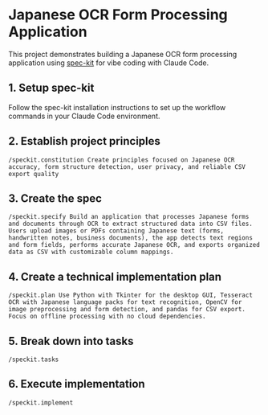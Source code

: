 # Japanese OCR Form Processing Application

This project demonstrates building a Japanese OCR form processing application using [spec-kit](https://github.com/github/spec-kit) for vibe coding with Claude Code.

## 1. Setup spec-kit

Follow the spec-kit installation instructions to set up the workflow commands in your Claude Code environment.

## 2. Establish project principles
```
/speckit.constitution Create principles focused on Japanese OCR accuracy, form structure detection, user privacy, and reliable CSV export quality
```

## 3. Create the spec
```
/speckit.specify Build an application that processes Japanese forms and documents through OCR to extract structured data into CSV files. Users upload images or PDFs containing Japanese text (forms, handwritten notes, business documents), the app detects text regions and form fields, performs accurate Japanese OCR, and exports organized data as CSV with customizable column mappings.
```

## 4. Create a technical implementation plan
```
/speckit.plan Use Python with Tkinter for the desktop GUI, Tesseract OCR with Japanese language packs for text recognition, OpenCV for image preprocessing and form detection, and pandas for CSV export. Focus on offline processing with no cloud dependencies.
```

## 5. Break down into tasks
```
/speckit.tasks
```

## 6. Execute implementation
```
/speckit.implement
```
